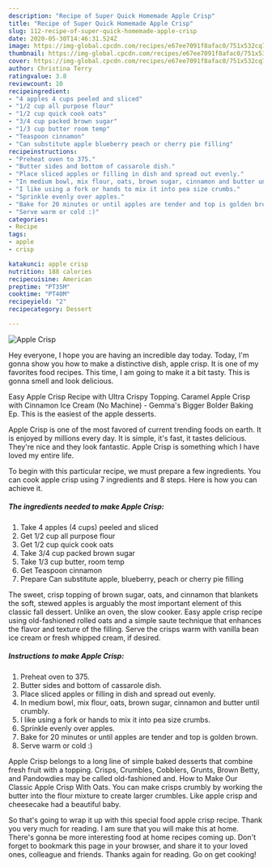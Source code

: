 ```yaml
---
description: "Recipe of Super Quick Homemade Apple Crisp"
title: "Recipe of Super Quick Homemade Apple Crisp"
slug: 112-recipe-of-super-quick-homemade-apple-crisp
date: 2020-05-30T14:46:31.524Z
image: https://img-global.cpcdn.com/recipes/e67ee7091f8afac0/751x532cq70/apple-crisp-recipe-main-photo.jpg
thumbnail: https://img-global.cpcdn.com/recipes/e67ee7091f8afac0/751x532cq70/apple-crisp-recipe-main-photo.jpg
cover: https://img-global.cpcdn.com/recipes/e67ee7091f8afac0/751x532cq70/apple-crisp-recipe-main-photo.jpg
author: Christina Terry
ratingvalue: 3.8
reviewcount: 10
recipeingredient:
- "4 apples 4 cups peeled and sliced"
- "1/2 cup all purpose flour"
- "1/2 cup quick cook oats"
- "3/4 cup packed brown sugar"
- "1/3 cup butter room temp"
- "Teaspoon cinnamon"
- "Can substitute apple blueberry peach or cherry pie filling"
recipeinstructions:
- "Preheat oven to 375."
- "Butter sides and bottom of cassarole dish."
- "Place sliced apples or filling in dish and spread out evenly."
- "In medium bowl, mix flour, oats, brown sugar, cinnamon and butter until crumbly."
- "I like using a fork or hands to mix it into pea size crumbs."
- "Sprinkle evenly over apples."
- "Bake for 20 minutes or until apples are tender and top is golden brown."
- "Serve warm or cold :)"
categories:
- Recipe
tags:
- apple
- crisp

katakunci: apple crisp 
nutrition: 188 calories
recipecuisine: American
preptime: "PT35M"
cooktime: "PT40M"
recipeyield: "2"
recipecategory: Dessert

---
```



![Apple Crisp](https://img-global.cpcdn.com/recipes/e67ee7091f8afac0/751x532cq70/apple-crisp-recipe-main-photo.jpg)

Hey everyone, I hope you are having an incredible day today. Today, I'm gonna show you how to make a distinctive dish, apple crisp. It is one of my favorites food recipes. This time, I am going to make it a bit tasty. This is gonna smell and look delicious.

Easy Apple Crisp Recipe with Ultra Crispy Topping. Caramel Apple Crisp with Cinnamon Ice Cream (No Machine) - Gemma&#39;s Bigger Bolder Baking Ep. This is the easiest of the apple desserts.

Apple Crisp is one of the most favored of current trending foods on earth. It is enjoyed by millions every day. It is simple, it's fast, it tastes delicious. They're nice and they look fantastic. Apple Crisp is something which I have loved my entire life.


To begin with this particular recipe, we must prepare a few ingredients. You can cook apple crisp using 7 ingredients and 8 steps. Here is how you can achieve it.

##### The ingredients needed to make Apple Crisp:

1. Take 4 apples (4 cups) peeled and sliced
1. Get 1/2 cup all purpose flour
1. Get 1/2 cup quick cook oats
1. Take 3/4 cup packed brown sugar
1. Take 1/3 cup butter, room temp
1. Get Teaspoon cinnamon
1. Prepare Can substitute apple, blueberry, peach or cherry pie filling


The sweet, crisp topping of brown sugar, oats, and cinnamon that blankets the soft, stewed apples is arguably the most important element of this classic fall dessert. Unlike an oven, the slow cooker. Easy apple crisp recipe using old-fashioned rolled oats and a simple saute technique that enhances the flavor and texture of the filling. Serve the crisps warm with vanilla bean ice cream or fresh whipped cream, if desired. 

##### Instructions to make Apple Crisp:

1. Preheat oven to 375.
1. Butter sides and bottom of cassarole dish.
1. Place sliced apples or filling in dish and spread out evenly.
1. In medium bowl, mix flour, oats, brown sugar, cinnamon and butter until crumbly.
1. I like using a fork or hands to mix it into pea size crumbs.
1. Sprinkle evenly over apples.
1. Bake for 20 minutes or until apples are tender and top is golden brown.
1. Serve warm or cold :)


Apple Crisp belongs to a long line of simple baked desserts that combine fresh fruit with a topping. Crisps, Crumbles, Cobblers, Grunts, Brown Betty, and Pandowdies may be called old-fashioned and. How to Make Our Classic Apple Crisp With Oats. You can make crisps crumbly by working the butter into the flour mixture to create larger crumbles. Like apple crisp and cheesecake had a beautiful baby. 

So that's going to wrap it up with this special food apple crisp recipe. Thank you very much for reading. I am sure that you will make this at home. There's gonna be more interesting food at home recipes coming up. Don't forget to bookmark this page in your browser, and share it to your loved ones, colleague and friends. Thanks again for reading. Go on get cooking!
